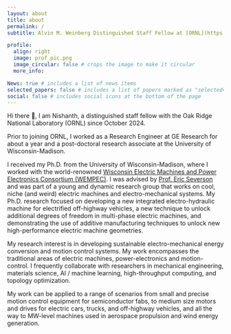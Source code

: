```yaml
---
layout: about
title: about
permalink: /
subtitle: Alvin M. Weinberg Distinguished Staff Fellow at [ORNL](https://www.ornl.gov/staff-profile/fnu-nishanth)

profile:
  align: right
  image: prof_pic.png
  image_circular: false # crops the image to make it circular
  more_info:

News: true # includes a list of news items
selected_papers: false # includes a list of papers marked as "selected={true}"
social: false # includes social icons at the bottom of the page
---
```


Hi there 👋, I am Nishanth, a distinguished staff fellow with the Oak Ridge National Laboratory (ORNL) since October 2024. 

Prior to joining ORNL, I worked as a Research Engineer at GE Research for about a year and a post-doctoral research associate at the University of Wisconsin-Madison. 

I received my Ph.D. from the University of Wisconsin-Madison, where I worked with the world-renowned [Wisconsin Electric Machines and Power Electronics Consortium (WEMPEC)](https://wempec.wisc.edu/). I was advised by [Prof. Eric Severson](https://elev.umn.edu/) and was part of a young and dynamic research group that works on cool, niche (and weird) electric machines and electro-mechanical systems. My Ph.D. research focused on developing a new integrated electro-hydraulic machine for electrified off-highway vehicles, a new technique to unlock additional degrees of freedom in multi-phase electric machines, and demonstrating the use of additive manufacturing techniques to unlock new high-performance electric machine geometries.

My research interest is in developing sustainable electro-mechanical energy conversion and motion control systems. My work encompasses the traditional areas of electric machines, power-electronics and motion-control. I frequently collaborate with researchers in mechanical engineering, materials science, AI / machine learning, high-throughput computing, and topology optimization. 

My work can be applied to a range of scenarios from small and precise motion control equipment for semiconductor fabs, to medium size motors and drives for electric cars, trucks, and off-highway vehicles, and all the way to MW-level machines used in aerospace propulsion and wind energy generation. 
